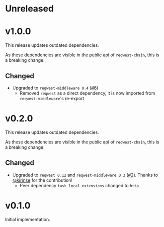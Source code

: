 # Unreleased

# v1.0.0

This release updates outdated dependencies.

As these dependencies are visible in the public api of `reqwest-chain`, this is a breaking change.

## Changed

- Upgraded to `reqwest-middleware 0.4` ([#6](https://github.com/tommilligan/reqwest-chain/pull/6))
  - Removed `reqwest` as a direct dependency, it is now imported from `reqwest-middleware`'s re-export

# v0.2.0

This release updates outdated dependencies.

As these dependencies are visible in the public api of `reqwest-chain`, this is a breaking change.

## Changed

- Upgraded to `reqwest 0.12` and `reqwest-middleware 0.3` ([#2](https://github.com/tommilligan/reqwest-chain/pull/2)). Thanks to [@kirinse](https://github.com/kirinse) for the contribution!
  - Peer dependency `task_local_extensions` changed to `http`

# v0.1.0

Initial implementation.
